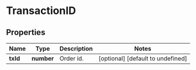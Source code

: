 # TransactionID

## Properties

Name | Type | Description | Notes
------------ | ------------- | ------------- | -------------
**txId** | **number** | Order id. | [optional] [default to undefined]

